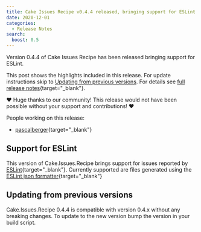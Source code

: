 ```yaml
---
title: Cake Issues Recipe v0.4.4 released, bringing support for ESLint
date: 2020-12-01
categories:
  - Release Notes
search:
  boost: 0.5
---
```


Version 0.4.4 of Cake Issues Recipe has been released bringing support for ESLint.

<!-- more -->

This post shows the highlights included in this release.
For update instructions skip to [Updating from previous versions](#updating-from-previous-versions).
For details see [full release notes](https://github.com/cake-contrib/Cake.Issues.Recipe/releases/tag/0.4.4){target="_blank"}.

❤ Huge thanks to our community! This release would not have been possible without your support and contributions! ❤

People working on this release:

* [pascalberger](https://github.com/pascalberger){target="_blank"}

## Support for ESLint

This version of Cake.Issues.Recipe brings support for issues reported by [ESLint](https://eslint.org/){target="_blank"}.
Currently supported are files generated using the [ESLint json formatter](https://eslint.org/docs/user-guide/formatters/#json){target="_blank"}

## Updating from previous versions

Cake.Issues.Recipe 0.4.4 is compatible with version 0.4.x without any breaking changes.
To update to the new version bump the version in your build script.
